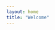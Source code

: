```yaml
---
layout: home
title: "Welcome"
---
```


<!DOCTYPE html>
<html lang="en">
<head>
    <meta charset="UTF-8">
    <meta name="viewport" content="width=device-width, initial-scale=1.0">
    <title>Veeranjaneyulu Golakoti - Custom Software Engineering Associate Manager</title>
    <meta name="description" content="Java Technical Lead with 12+ years building enterprise microservices on AWS. Specializing in scalable cloud architecture and AI-driven solutions.">
    <link href="https://cdnjs.cloudflare.com/ajax/libs/font-awesome/6.0.0/css/all.min.css" rel="stylesheet">
    <style>
        * {
            margin: 0;
            padding: 0;
            box-sizing: border-box;
        }

        :root {
            --primary: #667eea;
            --secondary: #764ba2;
            --accent: #f093fb;
            --dark: #1a202c;
            --light: #f7fafc;
            --gray: #4a5568;
            --text: #2d3748;
            --gradient: linear-gradient(135deg, var(--primary) 0%, var(--secondary) 100%);
            --gradient-card: linear-gradient(135deg, rgba(102, 126, 234, 0.1) 0%, rgba(118, 75, 162, 0.1) 100%);
        }

        body {
            font-family: 'Segoe UI', Tahoma, Geneva, Verdana, sans-serif;
            line-height: 1.6;
            color: var(--text);
            overflow-x: hidden;
        }

        .container {
            max-width: 1200px;
            margin: 0 auto;
            padding: 0 20px;
        }

        /* Navigation */
        nav {
            position: fixed;
            top: 0;
            width: 100%;
            background: rgba(255, 255, 255, 0.95);
            backdrop-filter: blur(20px);
            z-index: 1000;
            padding: 1rem 0;
            transition: all 0.3s ease;
        }

        nav.scrolled {
            box-shadow: 0 2px 20px rgba(0, 0, 0, 0.1);
        }

        .nav-container {
            display: flex;
            justify-content: space-between;
            align-items: center;
        }

        .logo {
            font-size: 1.5rem;
            font-weight: bold;
            background: var(--gradient);
            -webkit-background-clip: text;
            -webkit-text-fill-color: transparent;
            background-clip: text;
        }

        .nav-links {
            display: flex;
            list-style: none;
            gap: 2rem;
        }

        .nav-links a {
            text-decoration: none;
            color: var(--text);
            font-weight: 500;
            transition: all 0.3s ease;
            position: relative;
        }

        .nav-links a:hover {
            color: var(--primary);
        }

        .nav-links a::after {
            content: '';
            position: absolute;
            bottom: -5px;
            left: 0;
            width: 0;
            height: 2px;
            background: var(--gradient);
            transition: width 0.3s ease;
        }

        .nav-links a:hover::after {
            width: 100%;
        }

        /* Hero Section */
        .hero {
            min-height: 100vh;
            display: flex;
            align-items: center;
            background: linear-gradient(135deg, #667eea 0%, #764ba2 100%);
            position: relative;
            overflow: hidden;
        }

        .hero::before {
            content: '';
            position: absolute;
            top: 0;
            left: 0;
            right: 0;
            bottom: 0;
            background: url('data:image/svg+xml,<svg xmlns="http://www.w3.org/2000/svg" viewBox="0 0 100 100"><defs><pattern id="grain" width="100" height="100" patternUnits="userSpaceOnUse"><circle cx="50" cy="50" r="1" fill="white" opacity="0.1"/></pattern></defs><rect width="100" height="100" fill="url(%23grain)"/></svg>');
            animation: float 20s ease-in-out infinite;
        }

        @keyframes float {
            0%, 100% { transform: translateY(0px) rotate(0deg); }
            50% { transform: translateY(-20px) rotate(180deg); }
        }

        .hero-content {
            position: relative;
            z-index: 2;
            color: white;
            text-align: center;
        }

        .hero h1 {
            font-size: 3.5rem;
            font-weight: 700;
            margin-bottom: 1rem;
            opacity: 0;
            animation: slideUp 1s ease forwards 0.5s;
        }

        .hero .subtitle {
            font-size: 1.25rem;
            margin-bottom: 2rem;
            opacity: 0.9;
            opacity: 0;
            animation: slideUp 1s ease forwards 0.7s;
        }

        .hero-buttons {
            display: flex;
            gap: 1rem;
            justify-content: center;
            margin-top: 2rem;
            opacity: 0;
            animation: slideUp 1s ease forwards 0.9s;
        }

        .btn {
            padding: 12px 30px;
            border: none;
            border-radius: 50px;
            font-weight: 600;
            text-decoration: none;
            transition: all 0.3s ease;
            cursor: pointer;
            display: inline-flex;
            align-items: center;
            gap: 0.5rem;
        }

        .btn-primary {
            background: white;
            color: var(--primary);
        }

        .btn-primary:hover {
            transform: translateY(-2px);
            box-shadow: 0 10px 30px rgba(0, 0, 0, 0.2);
        }

        .btn-secondary {
            background: rgba(255, 255, 255, 0.2);
            color: white;
            border: 2px solid rgba(255, 255, 255, 0.3);
        }

        .btn-secondary:hover {
            background: rgba(255, 255, 255, 0.3);
            transform: translateY(-2px);
        }

        @keyframes slideUp {
            from {
                opacity: 0;
                transform: translateY(30px);
            }
            to {
                opacity: 1;
                transform: translateY(0);
            }
        }

        /* About Section */
        .section {
            padding: 80px 0;
        }

        .section-title {
            text-align: center;
            font-size: 2.5rem;
            margin-bottom: 3rem;
            background: var(--gradient);
            -webkit-background-clip: text;
            -webkit-text-fill-color: transparent;
            background-clip: text;
        }

        .about-content {
            display: grid;
            grid-template-columns: 1fr 2fr;
            gap: 4rem;
            align-items: center;
        }

        .about-image {
            position: relative;
        }

        .about-image::before {
            content: '';
            position: absolute;
            top: 20px;
            left: 20px;
            right: -20px;
            bottom: -20px;
            background: var(--gradient);
            border-radius: 20px;
            z-index: -1;
        }

        .profile-placeholder {
            width: 100%;
            height: 400px;
            background: var(--gradient-card);
            border-radius: 20px;
            display: flex;
            align-items: center;
            justify-content: center;
            font-size: 4rem;
            color: var(--primary);
            position: relative;
            overflow: hidden;
        }

        .profile-placeholder::before {
            content: '';
            position: absolute;
            top: 0;
            left: -100%;
            width: 100%;
            height: 100%;
            background: linear-gradient(90deg, transparent, rgba(255, 255, 255, 0.2), transparent);
            animation: shimmer 2s infinite;
        }

        @keyframes shimmer {
            0% { left: -100%; }
            100% { left: 100%; }
        }

        .about-text {
            font-size: 1.1rem;
            line-height: 1.8;
            color: var(--gray);
        }

        .about-text p {
            margin-bottom: 1.5rem;
        }

        /* Skills Section */
        .skills {
            background: var(--light);
        }

        .skills-grid {
            display: grid;
            grid-template-columns: repeat(auto-fit, minmax(300px, 1fr));
            gap: 2rem;
            margin-top: 3rem;
        }

        .skill-category {
            background: white;
            padding: 2rem;
            border-radius: 20px;
            box-shadow: 0 5px 30px rgba(0, 0, 0, 0.1);
            transition: all 0.3s ease;
            position: relative;
            overflow: hidden;
        }

        .skill-category::before {
            content: '';
            position: absolute;
            top: 0;
            left: 0;
            right: 0;
            height: 4px;
            background: var(--gradient);
        }

        .skill-category:hover {
            transform: translateY(-5px);
            box-shadow: 0 15px 40px rgba(0, 0, 0, 0.15);
        }

        .skill-category h3 {
            color: var(--primary);
            margin-bottom: 1rem;
            display: flex;
            align-items: center;
            gap: 0.5rem;
        }

        .skill-tags {
            display: flex;
            flex-wrap: wrap;
            gap: 0.5rem;
        }

        .skill-tag {
            background: var(--gradient-card);
            color: var(--primary);
            padding: 0.5rem 1rem;
            border-radius: 25px;
            font-size: 0.9rem;
            font-weight: 500;
        }

        /* Experience Section */
        .experience-timeline {
            position: relative;
            margin-top: 3rem;
        }

        .experience-timeline::before {
            content: '';
            position: absolute;
            left: 50%;
            top: 0;
            bottom: 0;
            width: 2px;
            background: var(--gradient);
            transform: translateX(-50%);
        }

        .timeline-item {
            display: flex;
            margin-bottom: 3rem;
            position: relative;
        }

        .timeline-item:nth-child(odd) .timeline-content {
            margin-right: calc(50% + 2rem);
            text-align: right;
        }

        .timeline-item:nth-child(even) .timeline-content {
            margin-left: calc(50% + 2rem);
        }

        .timeline-content {
            background: white;
            padding: 2rem;
            border-radius: 20px;
            box-shadow: 0 5px 30px rgba(0, 0, 0, 0.1);
            position: relative;
            flex: 1;
        }

        .timeline-date {
            position: absolute;
            left: 50%;
            top: 2rem;
            transform: translateX(-50%);
            background: var(--gradient);
            color: white;
            padding: 0.5rem 1rem;
            border-radius: 20px;
            font-weight: 600;
            font-size: 0.9rem;
            white-space: nowrap;
        }

        .timeline-content h3 {
            color: var(--primary);
            margin-bottom: 0.5rem;
        }

        .timeline-content h4 {
            color: var(--gray);
            margin-bottom: 1rem;
            font-weight: 500;
        }

        /* Portfolio Section */
        .portfolio {
            background: var(--light);
        }

        .portfolio-grid {
            display: grid;
            grid-template-columns: repeat(auto-fit, minmax(350px, 1fr));
            gap: 2rem;
            margin-top: 3rem;
        }

        .portfolio-card {
            background: white;
            border-radius: 20px;
            overflow: hidden;
            box-shadow: 0 5px 30px rgba(0, 0, 0, 0.1);
            transition: all 0.3s ease;
            position: relative;
        }

        .portfolio-card:hover {
            transform: translateY(-10px);
            box-shadow: 0 20px 50px rgba(0, 0, 0, 0.2);
        }

        .portfolio-image {
            height: 200px;
            background: var(--gradient);
            display: flex;
            align-items: center;
            justify-content: center;
            font-size: 3rem;
            color: white;
            position: relative;
            overflow: hidden;
        }

        .portfolio-image::before {
            content: '';
            position: absolute;
            top: 0;
            left: 0;
            right: 0;
            bottom: 0;
            background: url('data:image/svg+xml,<svg xmlns="http://www.w3.org/2000/svg" viewBox="0 0 100 100"><defs><pattern id="dots" width="20" height="20" patternUnits="userSpaceOnUse"><circle cx="10" cy="10" r="2" fill="white" opacity="0.2"/></pattern></defs><rect width="100" height="100" fill="url(%23dots)"/></svg>');
        }

        .portfolio-content {
            padding: 2rem;
        }

        .portfolio-content h3 {
            color: var(--primary);
            margin-bottom: 1rem;
        }

        .portfolio-content p {
            color: var(--gray);
            margin-bottom: 1.5rem;
        }

        .tech-stack {
            display: flex;
            flex-wrap: wrap;
            gap: 0.5rem;
            margin-bottom: 1.5rem;
        }

        .tech-tag {
            background: var(--gradient-card);
            color: var(--primary);
            padding: 0.25rem 0.75rem;
            border-radius: 15px;
            font-size: 0.8rem;
        }

        /* Blog Section */
        .blog-grid {
            display: grid;
            grid-template-columns: repeat(auto-fit, minmax(300px, 1fr));
            gap: 2rem;
            margin-top: 3rem;
        }

        .blog-card {
            background: white;
            border-radius: 20px;
            padding: 2rem;
            box-shadow: 0 5px 30px rgba(0, 0, 0, 0.1);
            transition: all 0.3s ease;
            border-left: 4px solid var(--primary);
        }

        .blog-card:hover {
            transform: translateY(-5px);
            box-shadow: 0 15px 40px rgba(0, 0, 0, 0.15);
        }

        .blog-card h3 {
            color: var(--primary);
            margin-bottom: 1rem;
            line-height: 1.4;
        }

        .blog-meta {
            color: var(--gray);
            font-size: 0.9rem;
            margin-bottom: 1rem;
        }

        /* Contact Section */
        .contact {
            background: var(--dark);
            color: white;
        }

        .contact-content {
            display: grid;
            grid-template-columns: 1fr 1fr;
            gap: 4rem;
            align-items: center;
        }

        .contact-info h3 {
            margin-bottom: 2rem;
            color: var(--accent);
        }

        .contact-item {
            display: flex;
            align-items: center;
            gap: 1rem;
            margin-bottom: 1.5rem;
        }

        .contact-item i {
            width: 50px;
            height: 50px;
            background: var(--gradient);
            border-radius: 50%;
            display: flex;
            align-items: center;
            justify-content: center;
            font-size: 1.2rem;
        }

        .contact-form {
            background: rgba(255, 255, 255, 0.1);
            padding: 2rem;
            border-radius: 20px;
            backdrop-filter: blur(20px);
        }

        .form-group {
            margin-bottom: 1.5rem;
        }

        .form-group label {
            display: block;
            margin-bottom: 0.5rem;
            color: var(--accent);
        }

        .form-group input,
        .form-group textarea {
            width: 100%;
            padding: 1rem;
            border: none;
            border-radius: 10px;
            background: rgba(255, 255, 255, 0.1);
            color: white;
            border: 2px solid transparent;
            transition: all 0.3s ease;
        }

        .form-group input:focus,
        .form-group textarea:focus {
            outline: none;
            border-color: var(--accent);
            background: rgba(255, 255, 255, 0.2);
        }

        .form-group input::placeholder,
        .form-group textarea::placeholder {
            color: rgba(255, 255, 255, 0.6);
        }

        /* Footer */
        footer {
            background: #000;
            color: white;
            text-align: center;
            padding: 2rem 0;
        }

        .social-links {
            display: flex;
            justify-content: center;
            gap: 1rem;
            margin-bottom: 1rem;
        }

        .social-links a {
            width: 50px;
            height: 50px;
            background: var(--gradient);
            border-radius: 50%;
            display: flex;
            align-items: center;
            justify-content: center;
            color: white;
            text-decoration: none;
            transition: all 0.3s ease;
        }

        .social-links a:hover {
            transform: translateY(-3px);
            box-shadow: 0 10px 30px rgba(102, 126, 234, 0.3);
        }

        /* Mobile Responsive */
        @media (max-width: 768px) {
            .nav-links {
                display: none;
            }

            .hero h1 {
                font-size: 2.5rem;
            }

            .hero-buttons {
                flex-direction: column;
                align-items: center;
            }

            .about-content {
                grid-template-columns: 1fr;
                text-align: center;
            }

            .experience-timeline::before {
                left: 2rem;
            }

            .timeline-item:nth-child(odd) .timeline-content,
            .timeline-item:nth-child(even) .timeline-content {
                margin-left: 4rem;
                margin-right: 0;
                text-align: left;
            }

            .timeline-date {
                left: 2rem;
                transform: translateX(-50%);
            }

            .contact-content {
                grid-template-columns: 1fr;
            }

            .container {
                padding: 0 15px;
            }
        }

        /* Smooth scrolling */
        html {
            scroll-behavior: smooth;
        }

        /* Loading animation */
        .fade-in {
            opacity: 0;
            transform: translateY(30px);
            transition: all 0.6s ease;
        }

        .fade-in.visible {
            opacity: 1;
            transform: translateY(0);
        }
    </style>
</head>
<body>
    <!-- Navigation -->
    <nav id="navbar">
        <div class="container">
            <div class="nav-container">
                <div class="logo">VG</div>
                <ul class="nav-links">
                    <li><a href="#home">Home</a></li>
                    <li><a href="#about">About</a></li>
                    <li><a href="#skills">Skills</a></li>
                    <li><a href="#experience">Experience</a></li>
                    <li><a href="#portfolio">Portfolio</a></li>
                    <li><a href="#blog">Blog</a></li>
                    <li><a href="#contact">Contact</a></li>
                </ul>
            </div>
        </div>
    </nav>

    <!-- Hero Section -->
    <section id="home" class="hero">
        <div class="container">
            <div class="hero-content">
                <h1>Building Tomorrow's Enterprise Solutions Today</h1>
                <p class="subtitle">Transforming complex business challenges into scalable, cloud-native microservices with 12+ years of Java expertise and a passion for AI-driven innovation.</p>
                <div class="hero-buttons">
                    <a href="#portfolio" class="btn btn-primary">
                        <i class="fas fa-code"></i> View My Work
                    </a>
                    <a href="#contact" class="btn btn-secondary">
                        <i class="fas fa-envelope"></i> Get In Touch
                    </a>
                </div>
            </div>
        </div>
    </section>

    <!-- About Section -->
    <section id="about" class="section">
        <div class="container">
            <h2 class="section-title">About Me</h2>
            <div class="about-content">
                <div class="about-image">
                    <div class="profile-placeholder">
                        <i class="fas fa-user-tie"></i>
                    </div>
                </div>
                <div class="about-text">
                    <p>I'm Veeranjaneyulu Golakoti, a passionate technologist with 13 years of hands-on experience architecting and delivering enterprise-scale applications that serve millions of users. My journey has taken me from building robust Java microservices for healthcare giants like UnitedHealth Group to leading critical government platform modules for Singapore's ACRA registration system.</p>
                    
                    <p>Currently serving as Associate Manager at Accenture Singapore, I specialize in cloud-native architectures, secure API design, and high-availability systems that maintain 24/7 uptime. Recently, I've been diving deep into GenAI experiments, exploring how artificial intelligence can revolutionize traditional software engineering practices and create more intelligent, adaptive systems.</p>
                    
                    <p>My ultimate ambition is to channel this extensive experience into founding a tech startup that leverages cutting-edge AI to solve real-world problems at scale. I believe the future lies in intelligent systems that not only process data but learn, adapt, and evolve to meet changing business needs.</p>
                </div>
            </div>
        </div>
    </section>

    <!-- Skills Section -->
    <section id="skills" class="section skills">
        <div class="container">
            <h2 class="section-title">Technical Expertise</h2>
            <div class="skills-grid">
                <div class="skill-category fade-in">
                    <h3><i class="fas fa-code"></i> Languages & Frameworks</h3>
                    <div class="skill-tags">
                        <span class="skill-tag">Java</span>
                        <span class="skill-tag">Spring Boot</span>
                        <span class="skill-tag">Hibernate</span>
                        <span class="skill-tag">JPA</span>
                        <span class="skill-tag">JDBC</span>
                        <span class="skill-tag">MyBatis</span>
                    </div>
                </div>
                <div class="skill-category fade-in">
                    <h3><i class="fas fa-cloud"></i> Cloud & DevOps</h3>
                    <div class="skill-tags">
                        <span class="skill-tag">AWS (ECS, Lambda, S3, SQS)</span>
                        <span class="skill-tag">Azure</span>
                        <span class="skill-tag">Microservices</span>
                        <span class="skill-tag">Jenkins</span>
                        <span class="skill-tag">GitLab</span>
                        <span class="skill-tag">Docker</span>
                    </div>
                </div>
                <div class="skill-category fade-in">
                    <h3><i class="fas fa-shield-alt"></i> Security & Integration</h3>
                    <div class="skill-tags">
                        <span class="skill-tag">OAuth2</span>
                        <span class="skill-tag">SAML2</span>
                        <span class="skill-tag">Spring Security</span>
                        <span class="skill-tag">REST APIs</span>
                        <span class="skill-tag">Kafka</span>
                        <span class="skill-tag">RabbitMQ</span>
                    </div>
                </div>
                <div class="skill-category fade-in">
                    <h3><i class="fas fa-database"></i> Databases & Monitoring</h3>
                    <div class="skill-tags">
                        <span class="skill-tag">MySQL</span>
                        <span class="skill-tag">PostgreSQL</span>
                        <span class="skill-tag">Oracle</span>
                        <span class="skill-tag">Redis</span>
                        <span class="skill-tag">Dynatrace</span>
                        <span class="skill-tag">CloudWatch</span>
                    </div>
                </div>
                <div class="skill-category fade-in">
                    <h3><i class="fas fa-robot"></i> AI & Development Tools</h3>
                    <div class="skill-tags">
                        <span class="skill-tag">GitHub Copilot</span>
                        <span class="skill-tag">IntelliJ AI Assistant</span>
                        <span class="skill-tag">OpenAI API</span>
                        <span class="skill-tag">SonarQube AI</span>
                        <span class="skill-tag">Tabnine</span>
                        <span class="skill-tag">Code Review AI</span>
                    </div>
                </div>
            </div>
        </div>
    </section>

    <!-- Experience Section -->
    <section id="experience" class="section">
        <div class="container">
            <h2 class="section-title">Professional Journey</h2>
            <div class="experience-timeline">
                <div class="timeline-item fade-in">
                    <div class="timeline-date">Oct 2022 - Present</div>
                    <div class="timeline-content">
                        <h3>Associate Manager (Lead Developer)</h3>
                        <h4>Accenture Pte. Ltd., Singapore</h4>
                        <p><strong>Select Engagements:</strong> ACRA (Accounting & Corporate Regulatory Authority, Singapore)</p>
                        <p>Led design and implementation of enterprise-scale authentication modules including OAuth2/SAML2 identity services, user management systems, and secure API marketplaces. Achieved 99.9% system uptime through robust microservices architecture and comprehensive hypercare processes. Participated in Architecture Review Board meetings to ensure solutions meet government-grade security and scalability requirements.</p>
                    </div>
                </div>
                <div class="timeline-item fade-in">
                    <div class="timeline-date">Apr 2021 - Sep 2022</div>
                    <div class="timeline-content">
                        <h3>Technical Java Lead</h3>
                        <h4>UnitedHealth Group (Optum), Hyderabad</h4>
                        <p>Led two Agile scrum teams (12 & 8 members) and built FHIR-based FLEX platform using Spring Boot microservices. Resolved design challenges and provided daily technical leadership.</p>
                    </div>
                </div>
                <div class="timeline-item fade-in">
                    <div class="timeline-date">Nov 2018 - Mar 2021</div>
                    <div class="timeline-content">
                        <h3>Senior Systems Analyst</h3>
                        <h4>GAP IT Services India Pvt Ltd., Hyderabad</h4>
                        <p>Developed sourcing and manufacturing system (SMEE) using Spring Boot REST APIs. Led an 8-member scrum team and oversaw DevOps activities through Agile lifecycle.</p>
                    </div>
                </div>
                <div class="timeline-item fade-in">
                    <div class="timeline-date">Dec 2015 - Oct 2018</div>
                    <div class="timeline-content">
                        <h3>Senior Java Developer</h3>
                        <h4>UnitedHealth Group (Optum), Hyderabad</h4>
                        <p>Owned critical modules in UHC-Tricare using Spring Boot and Hibernate. Participated in Bright Ideas program for CI/CD quality improvement initiatives.</p>
                    </div>
                </div>
            </div>
        </div>
    </section>

    <!-- Portfolio Section -->
    <section id="portfolio" class="section portfolio">
        <div class="container">
            <h2 class="section-title">Featured Projects</h2>
            <div class="portfolio-grid">
                <div class="portfolio-card fade-in">
                    <div class="portfolio-image">
                        <i class="fas fa-cloud-upload-alt"></i>
                    </div>
                    <div class="portfolio-content">
                        <h3>AWS Microservices Migration</h3>
                        <p>Complete migration of monolithic application to cloud-native microservices architecture on AWS, resulting in 40% improved performance and 99.9% uptime.</p>
                        <div class="tech-stack">
                            <span class="tech-tag">Spring Boot</span>
                            <span class="tech-tag">AWS ECS</span>
                            <span class="tech-tag">Lambda</span>
                            <span class="tech-tag">API Gateway</span>
                        </div>
                        <div class="case-study">
                            <h4>Case Study Overview:</h4>
                            <ul>
                                <li><strong>Challenge:</strong> Legacy monolith causing scalability bottlenecks</li>
                                <li><strong>Solution:</strong> Decomposed into 12 microservices with event-driven architecture</li>
                                <li><strong>Architecture:</strong> API Gateway → ECS Services → RDS/DynamoDB</li>
                                <li><strong>Results:</strong> 40% performance boost, 60% faster deployments</li>
                            </ul>
                        </div>
                    </div>
                </div>
                <div class="portfolio-card fade-in">
                    <div class="portfolio-image">
                        <i class="fas fa-shield-alt"></i>
                    </div>
                    <div class="portfolio-content">
                        <h3>Enterprise Identity Platform</h3>
                        <p>Implemented comprehensive OAuth2 & SAML2 identity platform for Singapore's ACRA (via Accenture), securing millions of daily business filings with government-grade security standards.</p>
                        <div class="tech-stack">
                            <span class="tech-tag">OAuth2</span>
                            <span class="tech-tag">SAML2</span>
                            <span class="tech-tag">Spring Security</span>
                            <span class="tech-tag">JWT</span>
                            <span class="tech-tag">AWS</span>
                        </div>
                        <div class="case-study">
                            <h4>Implementation Highlights:</h4>
                            <ul>
                                <li><strong>Scale:</strong> Secured millions of annual business filings</li>
                                <li><strong>Performance:</strong> Reduced authentication latency by 40%</li>
                                <li><strong>Reliability:</strong> Achieved 99.9% uptime through robust architecture</li>
                                <li><strong>Compliance:</strong> Met government-grade security requirements</li>
                                <li><strong>Architecture:</strong> Scalable microservices with OAuth2/SAML2 integration</li>
                            </ul>
                        </div>
                    </div>
                </div>
                <div class="portfolio-card fade-in">
                    <div class="portfolio-image">
                        <i class="fas fa-robot"></i>
                    </div>
                    <div class="portfolio-content">
                        <h3>AI-Enhanced Development Workflow</h3>
                        <p>Pioneering the integration of AI tools like GitHub Copilot and IntelliJ AI Assistant into Java microservices development, achieving 30% faster code delivery and improved code quality through intelligent assistance.</p>
                        <div class="tech-stack">
                            <span class="tech-tag">GitHub Copilot</span>
                            <span class="tech-tag">Java</span>
                            <span class="tech-tag">Spring Boot</span>
                            <span class="tech-tag">IntelliJ AI</span>
                            <span class="tech-tag">SonarQube AI</span>
                        </div>
                        <div class="case-study">
                            <h4>AI Integration Results:</h4>
                            <ul>
                                <li><strong>Development Speed:</strong> 30% faster feature delivery</li>
                                <li><strong>Code Quality:</strong> 25% reduction in bugs through AI-assisted reviews</li>
                                <li><strong>Learning Curve:</strong> Accelerated onboarding for new team members</li>
                                <li><strong>Innovation:</strong> Foundation for intelligent development practices</li>
                                <li><strong>Future Vision:</strong> Building towards fully AI-augmented development teams</li>
                            </ul>
                        </div>
                    </div>
                </div>
            </div>
        </div>
    </section>

    <!-- Blog Section -->
    <section id="blog" class="section">
        <div class="container">
            <h2 class="section-title">Latest Insights</h2>
            <div class="blog-grid">
                <div class="blog-card fade-in">
                    <h3>Building Intelligent Workflows: Java Meets GenAI for Enterprise Automation</h3>
                    <div class="blog-meta">SEO Meta: "Learn how to integrate Java microservices with AI agents for smart business process automation. Expert insights on AWS deployment." (155 chars)</div>
                    <p>Exploring the intersection of traditional enterprise Java development with cutting-edge AI capabilities...</p>
                </div>
                <div class="blog-card fade-in">
                    <h3>Enterprise AI Revolution: Agentic Workflows Transform Java Development</h3>
                    <div class="blog-meta">Alternative SEO-optimized title focusing on enterprise transformation</div>
                    <p>How AI-driven decision making is reshaping the way we architect Java applications...</p>
                </div>
                <div class="blog-card fade-in">
                    <h3>Java + AWS + AI: The Ultimate Guide to Agentic Business Process Automation</h3>
                    <div class="blog-meta">Comprehensive guide targeting developers and architects</div>
                    <p>A deep dive into implementing intelligent, self-improving workflow systems...</p>
                </div>
                <div class="blog-card fade-in">
                    <h3>Smart Microservices: Creating Self-Adapting Java Applications with AI</h3>
                    <div class="blog-meta">Focus on microservices evolution with AI integration</div>
                    <p>The future of microservices lies in systems that learn and evolve...</p>
                </div>
                <div class="blog-card fade-in">
                    <h3>From Traditional Java to AI-Powered Workflows: A Developer's Journey</h3>
                    <div class="blog-meta">Personal journey angle for better engagement</div>
                    <p>My experience transitioning from conventional enterprise Java to AI-enhanced development...</p>
                </div>
            </div>
        </div>
    </section>

    <!-- Contact Section -->
    <section id="contact" class="section contact">
        <div class="container">
            <h2 class="section-title">Let's Connect</h2>
            <div class="contact-content">
                <div class="contact-info">
                    <h3>Ready to innovate together?</h3>
                    <p>Whether you're looking to modernize legacy systems, implement AI-driven solutions, or discuss the future of enterprise technology, I'd love to hear from you.</p>
                    
                    <div class="contact-item">
                        <i class="fas fa-envelope"></i>
                        <div>
                            <strong>Email</strong>
                            <p>veerugolakoti@gmail.com</p>
                        </div>
                    </div>
                    <div class="contact-item">
                        <i class="fas fa-phone"></i>
                        <div>
                            <strong>Phone</strong>
                            <p>+65 84866872</p>
                        </div>
                    </div>
                    <div class="contact-item">
                        <i class="fas fa-map-marker-alt"></i>
                        <div>
                            <strong>Location</strong>
                            <p>Singapore</p>
                        </div>
                    </div>
                    <div class="contact-item">
                        <i class="fab fa-linkedin"></i>
                        <div>
                            <strong>LinkedIn</strong>
                            <p>Connect with me professionally</p>
                        </div>
                    </div>
                </div>
                <div class="contact-form">
                    <form>
                        <div class="form-group">
                            <label for="name">Name</label>
                            <input type="text" id="name" name="name" placeholder="Your Name" required>
                        </div>
                        <div class="form-group">
                            <label for="email">Email</label>
                            <input type="email" id="email" name="email" placeholder="your.email@company.com" required>
                        </div>
                        <div class="form-group">
                            <label for="subject">Subject</label>
                            <input type="text" id="subject" name="subject" placeholder="Let's discuss your project">
                        </div>
                        <div class="form-group">
                            <label for="message">Message</label>
                            <textarea id="message" name="message" rows="5" placeholder="Tell me about your vision, challenges, or opportunities..."></textarea>
                        </div>
                        <button type="submit" class="btn btn-primary">
                            <i class="fas fa-paper-plane"></i> Send Message
                        </button>
                    </form>
                </div>
            </div>
        </div>
    </section>

    <!-- Footer -->
    <footer>
        <div class="container">
            <div class="social-links">
                <a href="https://www.linkedin.com/in/veeranjaneyulu-golakoti-a2095b107/" target="_blank">
                    <i class="fab fa-linkedin-in"></i>
                </a>
                <a href="mailto:veerugolakoti@gmail.com">
                    <i class="fas fa-envelope"></i>
                </a>
                <a href="https://github.com" target="_blank">
                    <i class="fab fa-github"></i>
                </a>
                <a href="#" target="_blank">
                    <i class="fas fa-blog"></i>
                </a>
            </div>
            <p>&copy; 2025 Veeranjaneyulu Golakoti. Crafting the future of enterprise technology.</p>
        </div>
    </footer>

    <script>
        // Navbar scroll effect
        window.addEventListener('scroll', function() {
            const navbar = document.getElementById('navbar');
            if (window.scrollY > 100) {
                navbar.classList.add('scrolled');
            } else {
                navbar.classList.remove('scrolled');
            }
        });

        // Smooth scrolling for navigation links
        document.querySelectorAll('a[href^="#"]').forEach(anchor => {
            anchor.addEventListener('click', function (e) {
                e.preventDefault();
                const target = document.querySelector(this.getAttribute('href'));
                if (target) {
                    target.scrollIntoView({
                        behavior: 'smooth',
                        block: 'start'
                    });
                }
            });
        });

        // Fade in animation on scroll
        const observerOptions = {
            threshold: 0.1,
            rootMargin: '0px 0px -50px 0px'
        };

        const observer = new IntersectionObserver(function(entries) {
            entries.forEach(entry => {
                if (entry.isIntersecting) {
                    entry.target.classList.add('visible');
                }
            });
        }, observerOptions);

        // Observe all fade-in elements
        document.querySelectorAll('.fade-in').forEach(el => {
            observer.observe(el);
        });

        // Contact form handling
        document.querySelector('form').addEventListener('submit', function(e) {
            e.preventDefault();
            
            // Get form data
            const formData = new FormData(this);
            const name = formData.get('name');
            const email = formData.get('email');
            const subject = formData.get('subject');
            const message = formData.get('message');
            
            // Create mailto link
            const mailtoLink = `mailto:veerugolakoti@gmail.com?subject=${encodeURIComponent(subject || 'Contact from Portfolio')}&body=${encodeURIComponent(`Name: ${name}\nEmail: ${email}\n\nMessage:\n${message}`)}`;
            
            // Open email client
            window.location.href = mailtoLink;
            
            // Show success message (you can customize this)
            alert('Thank you for your message! Your email client should open now.');
            
            // Reset form
            this.reset();
        });

        // Add typing effect to hero title
        function typeWriter(element, text, speed = 100) {
            let i = 0;
            element.innerHTML = '';
            
            function type() {
                if (i < text.length) {
                    element.innerHTML += text.charAt(i);
                    i++;
                    setTimeout(type, speed);
                }
            }
            type();
        }

        // Initialize typing effect when page loads
        window.addEventListener('load', function() {
            const heroTitle = document.querySelector('.hero h1');
            const originalText = heroTitle.textContent;
            setTimeout(() => {
                typeWriter(heroTitle, originalText, 50);
            }, 1000);
        });

        // Add parallax effect to hero section
        window.addEventListener('scroll', function() {
            const scrolled = window.pageYOffset;
            const hero = document.querySelector('.hero');
            const rate = scrolled * -0.5;
            
            if (hero) {
                hero.style.transform = `translateY(${rate}px)`;
            }
        });

        // Add hover effects to portfolio cards
        document.querySelectorAll('.portfolio-card').forEach(card => {
            card.addEventListener('mouseenter', function() {
                this.style.transform = 'translateY(-10px) scale(1.02)';
            });
            
            card.addEventListener('mouseleave', function() {
                this.style.transform = 'translateY(0) scale(1)';
            });
        });

        // Add click handlers for case study expansion
        document.querySelectorAll('.portfolio-card').forEach(card => {
            card.addEventListener('click', function() {
                const caseStudy = this.querySelector('.case-study');
                if (caseStudy) {
                    caseStudy.style.display = caseStudy.style.display === 'none' ? 'block' : 'none';
                }
            });
        });

        // Initialize case studies as hidden
        document.querySelectorAll('.case-study').forEach(cs => {
            cs.style.display = 'none';
        });
    </script>
</body>
</html>
